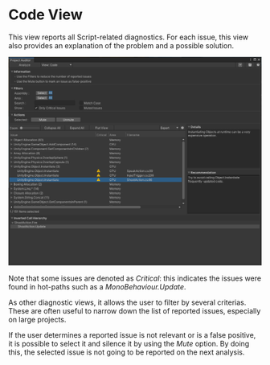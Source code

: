 <a name="Code"></a>
# Code View
This view reports all Script-related diagnostics. For each issue, this view also provides an explanation of the problem and a possible solution.

<img src="images/code.png">

Note that some issues are denoted as *Critical*: this indicates the issues were found in hot-paths such as a *MonoBehaviour.Update*. 

As other diagnostic views, it allows the user to filter by several criterias. These are often useful to narrow down the list of reported issues, especially on large projects.

If the user determines a reported issue is not relevant or is a false positive, it is possible to select it and silence it by using the *Mute* option. By doing this, the selected issue is not going to be reported on the next analysis.
